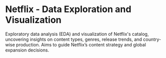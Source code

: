 # Netflix - Data Exploration and Visualization
Exploratory data analysis (EDA) and visualization of Netflix's catalog, uncovering insights on content types, genres, release trends, and country-wise production. Aims to guide Netflix’s content strategy and global expansion decisions.